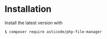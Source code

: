 # Installation

Install the latest version with

    $ composer require asticode/php-file-manager
    
